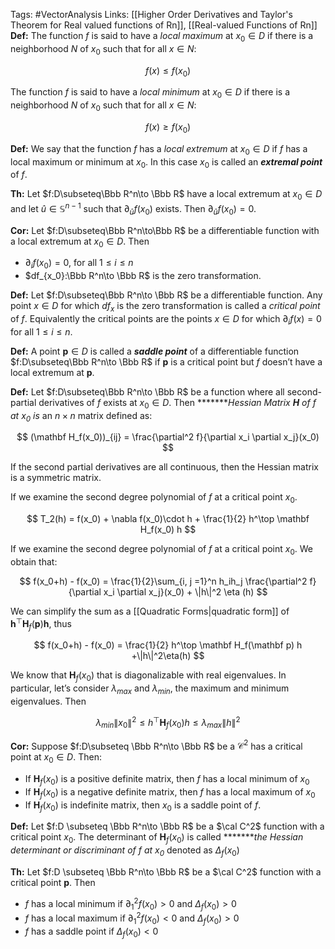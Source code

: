 Tags: #VectorAnalysis 
Links: [[Higher Order Derivatives and Taylor's Theorem for Real valued functions of Rn]], [[Real-valued Functions of Rn]]
******************Def:****************** The function $f$ is said to have a _local maximum_ at $x_0 \in D$ if there is a neighborhood $N$ of $x_0$ such that for all $x \in N$:

$$ f(x) \le f(x_0) $$

The function $f$ is said to have a _local minimum_ at $x_0 \in D$ if there is a neighborhood $N$ of $x_0$ such that for all $x\in N$:

$$ f(x) \ge f(x_0) $$

**********Def:********** We say that the function $f$ has a _local extremum_ at $x_0 \in D$ if $f$ has a local maximum or minimum at $x_0$. In this case $x_0$ is called an _**extremal point**_ of $f$.

********Th:******** Let $f:D\subseteq\Bbb R^n\to \Bbb R$ have a local extremum at $x_0 \in D$ and let ${\hat u }\in \mathbb S^{n-1}$ such that ${\partial_{{\hat u}}f(x_0)}$ exists. Then $\partial_{{\hat u}}f(x_0)=0$.

**********Cor:********** Let $f:D\subseteq\Bbb R^n\to\Bbb R$ be a differentiable function with a local extremum at $x_0\in D$. Then

- $\partial_i f(x_0) =0$, for all $1 \le i \le n$
- $df_{x_0}:\Bbb R^n\to \Bbb R$ is the zero transformation.

********Def:******** Let $f:D\subseteq\Bbb R^n\to \Bbb R$ be a differentiable function. Any point $x \in D$ for which $df_x$ is the zero transformation is called a _critical point_ of $f$. Equivalently the critical points are the points ${x\in D}$ for which $\partial _i f(x)= 0$ for all $1 \le i \le n$.

**********Def:********** A point $\mathbf p \in D$ is called a _************saddle point************_ of a differentiable function $f:D\subseteq\Bbb R^n\to \Bbb R$ if $\mathbf p$ is a critical point but $f$ doesn’t have a local extremum at $\mathbf p$.

**********Def:********** Let $f:D\subseteq\Bbb R^n\to \Bbb R$ be a function where all second-partial derivatives of $f$ exists at ${x_0\in D}$. Then *******_Hessian Matrix $\mathbf H$ of $f$ at $x_0$ is_ an $n\times n$ matrix defined as:

$$ (\mathbf H_f(x_0))_{ij} = \frac{\partial^2 f}{\partial x_i \partial x_j}(x_0) $$

If the second partial derivatives are all continuous, then the Hessian matrix is a symmetric matrix.

If we examine the second degree polynomial of $f$ at a critical point $x_0$.

$$ T_2(h) = f(x_0) + \nabla f(x_0)\cdot h + \frac{1}{2} h^\top \mathbf H_f(x_0) h $$

If we examine the second degree polynomial of $f$ at a critical point $x_0$. We obtain that:

$$ f(x_0+h) - f(x_0) = \frac{1}{2}\sum_{i, j =1}^n h_ih_j \frac{\partial^2 f}{\partial x_i \partial x_j}(x_0) + \|h\|^2 \eta (h) $$

We can simplify the sum as a [[Quadratic Forms|quadratic form]] of $\mathbf h^\top \mathbf H_f(\mathbf p) \mathbf h$, thus

$$ f(x_0+h) - f(x_0) = \frac{1}{2} h^\top \mathbf H_f(\mathbf p) h +\|h\|^2\eta(h) $$

We know that $\mathbf H_f(x_0)$ that is diagonalizable with real eigenvalues. In particular, let’s consider $\lambda_{max}$ and $\lambda_{min}$, the maximum and minimum eigenvalues. Then

$$ \lambda_{min}\|x_0\|^2 \le h^\top \mathbf H_f(x_0) h \le \lambda_{max} \| h\|^2 $$

******************Cor:****************** Suppose $f:D\subseteq \Bbb R^n\to \Bbb R$ be a $\mathcal C^2$ has a critical point at $x_0 \in D$. Then:

- If $\mathbf H_f(x_0)$ is a positive definite matrix, then $f$ has a local minimum of $x_0$
- If $\mathbf H_f(x_0)$ is a negative definite matrix, then $f$ has a local maximum of $x_0$
- If $\mathbf H_f(x_0)$ is indefinite matrix, then $x_0$ is a saddle point of $f$.

**********Def:********** Let $f:D \subseteq \Bbb R^n\to \Bbb R$ be a $\cal C^2$ function with a critical point $x_0$. The determinant of $\mathbf H_f(x_0)$ is called *******_the Hessian determinant or discriminant of $f$ at $x_0$_ denoted as $\Delta_f(x_0)$

********Th:******** Let $f:D \subseteq \Bbb R^n\to \Bbb R$ be a $\cal C^2$ function with a critical point $\mathbf p$. Then

- $f$ has a local minimum if $\partial_1^2 f(x_0)>0$ and $\Delta_f(x_0) >0$
- $f$ has a local maximum if $\partial_1^2 f(x_0)<0$ and $\Delta_f(x_0) >0$
- $f$ has a saddle point if $\Delta_f(x_0) < 0$